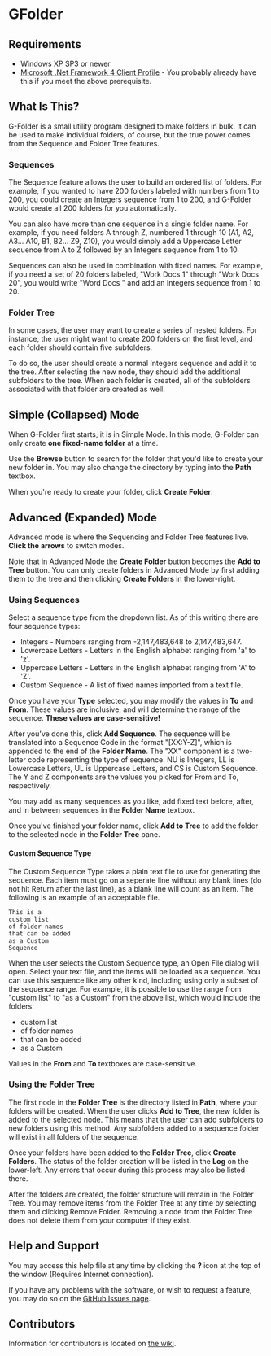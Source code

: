 # GFolder

## Requirements
* Windows XP SP3 or newer
* [Microsoft .Net Framework 4 Client Profile](https://www.microsoft.com/en-us/download/details.aspx?id=24872) - You probably already have this if you meet the above prerequisite.

## What Is This?
G-Folder is a small utility program designed to make folders in bulk. It can be used to make individual folders,
of course, but the true power comes from the Sequence and Folder Tree features.

### Sequences
The Sequence feature allows the user to build an ordered list of folders. For example, if you wanted to have
200 folders labeled with numbers from 1 to 200, you could create an Integers sequence from 1 to 200, and G-Folder would create
all 200 folders for you automatically.

You can also have more than one sequence in a single folder name. For example, if you need folders A through Z,
numbered 1 through 10 (A1, A2, A3... A10, B1, B2... Z9, Z10), you would simply add a Uppercase Letter sequence
from A to Z followed by an Integers sequence from 1 to 10.

Sequences can also be used in combination with fixed names. For example, if you need a set of 20 folders labeled,
"Work Docs 1" through "Work Docs 20", you would write "Word Docs " and add an Integers sequence from 1 to 20.

### Folder Tree
In some cases, the user may want to create a series of nested folders. For instance, the user might want to create 200
folders on the first level, and each folder should contain five subfolders.

To do so, the user should create a normal Integers sequence and add it to the tree. After selecting the new node, they
should add the additional subfolders to the tree. When each folder is created, all of the subfolders associated with that folder
are created as well.

## Simple (Collapsed) Mode
When G-Folder first starts, it is in Simple Mode. In this mode, G-Folder can only create **one fixed-name folder** at a time.

Use the **Browse** button to search for the folder that you'd like to create your new folder in. You may also change the directory
by typing into the **Path** textbox.

When you're ready to create your folder, click **Create Folder**.

## Advanced (Expanded) Mode
Advanced mode is where the Sequencing and Folder Tree features live. **Click the arrows** to switch modes.

Note that in Advanced Mode the **Create Folder** button becomes the **Add to Tree** button. You can only create folders
in Advanced Mode by first adding them to the tree and then clicking **Create Folders** in the lower-right.

### Using Sequences
Select a sequence type from the dropdown list. As of this writing there are four sequence types:

* Integers - Numbers ranging from -2,147,483,648 to 2,147,483,647.
* Lowercase Letters - Letters in the English alphabet ranging from 'a' to 'z'.
* Uppercase Letters - Letters in the English alphabet ranging from 'A' to 'Z'.
* Custom Sequence - A list of fixed names imported from a text file.

Once you have your **Type** selected, you may modify the values in **To** and **From**. These values are inclusive,
and will determine the range of the sequence. **These values are case-sensitive!**

After you've done this, click **Add Sequence**. The sequence will be translated into a Sequence Code in the format
"[XX:Y-Z]", which is appended to the end of the **Folder Name**. The "XX" component is a two-letter code representing the type
of sequence. NU is Integers, LL is Lowercase Letters, UL is Uppercase Letters, and CS is Custom Sequence. The Y and Z components
are the values you picked for From and To, respectively.

You may add as many sequences as you like, add fixed text before, after, and in between sequences in the **Folder Name** textbox.

Once you've finished your folder name, click **Add to Tree** to add the folder to the selected node in the **Folder Tree** pane.

#### Custom Sequence Type
The Custom Sequence Type takes a plain text file to use for generating the sequence. Each item must go on a seperate line
without any blank lines (do not hit Return after the last line), as a blank line will count as an item. The following is an example
of an acceptable file.

    This is a
    custom list
    of folder names
    that can be added
    as a Custom
    Sequence

When the user selects the Custom Sequence type, an Open File dialog will open. Select your text file, and the items will be loaded as
a sequence. You can use this sequence like any other kind, including using only a subset of the sequence range. For example, it is
possible to use the range from "custom list" to "as a Custom" from the above list, which would include the folders:
* custom list
* of folder names
* that can be added
* as a Custom

Values in the **From** and **To** textboxes are case-sensitive.

### Using the Folder Tree
The first node in the **Folder Tree** is the directory listed in **Path**, where your folders will be created.
When the user clicks **Add to Tree**, the new folder is added to the selected node. This means that the user
can add subfolders to new folders using this method. Any subfolders added to a sequence folder will exist in all
folders of the sequence.

Once your folders have been added to the **Folder Tree**, click **Create Folders**. The status of the folder creation
will be listed in the **Log** on the lower-left. Any errors that occur during this process may also be listed there.

After the folders are created, the folder structure will remain in the Folder Tree. You may remove items from the Folder
Tree at any time by selecting them and clicking Remove Folder. Removing a node from the Folder Tree does not delete them
from your computer if they exist.

## Help and Support
You may access this help file at any time by clicking the **?** icon at the top of the window (Requires Internet connection).

If you have any problems with the software, or wish to request a feature, you may do so on the [GitHub Issues page](https://github.com/gridersoftware/GFolder/issues).

## Contributors
Information for contributors is located on [the wiki](https://github.com/gridersoftware/GFolder/wiki).
